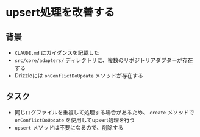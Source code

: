 # upsert処理を改善する

## 背景

- `CLAUDE.md` にガイダンスを記載した
- `src/core/adapters/` ディレクトリに、複数のリポジトリアダプターが存在する
- Drizzleには `onConflictDoUpdate` メソッドが存在する

## タスク

- 同じログファイルを重複して処理する場合があるため、 `create` メソッドで `onConflictDoUpdate` を使用してupsert処理を行う
- `upsert` メソッドは不要になるので、削除する
